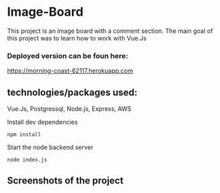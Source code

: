 # Image-Board

This project is an image board with a comment section.
The main goal of this project was to learn how to work with Vue.Js 

### Deployed version can be foun here:
https://morning-coast-62117.herokuapp.com

## technologies/packages used:
 Vue.Js, Postgressql, Node.js, Express, AWS

Install dev dependencies

    npm install

Start the node backend server

    node index.js

## Screenshots of the project


